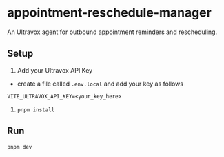 # appointment-reschedule-manager
An Ultravox agent for outbound appointment reminders and rescheduling.


## Setup
1. Add your Ultravox API Key
* create a file called `.env.local` and add your key as follows
```
VITE_ULTRAVOX_API_KEY=<your_key_here>
```

1. `pnpm install`


## Run
`pnpm dev`